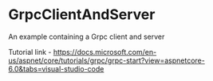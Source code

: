 # GrpcClientAndServer
An example containing a Grpc client and server

Tutorial link - https://docs.microsoft.com/en-us/aspnet/core/tutorials/grpc/grpc-start?view=aspnetcore-6.0&tabs=visual-studio-code
